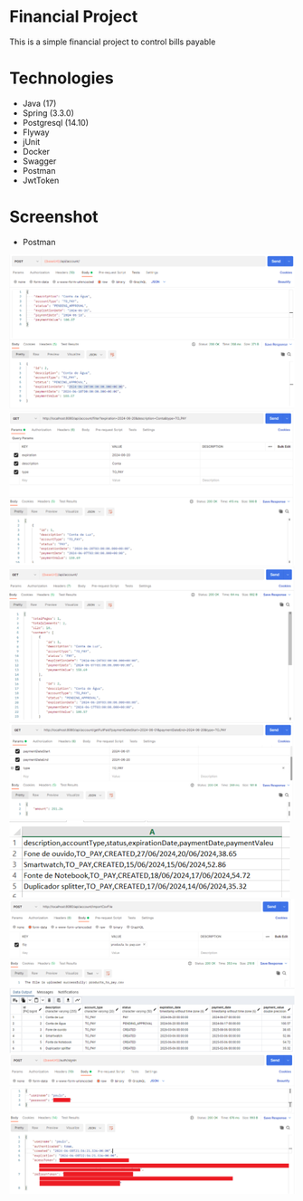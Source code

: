 # Financial Project #
This is a simple financial project to control bills payable

# Technologies #
- Java (17)
- Spring (3.3.0)
- Postgresql (14.10)
- Flyway
- jUnit
- Docker
- Swagger
- Postman
- JwtToken

# Screenshot #

- Postman

![Create Account](https://github.com/pbattistella/backend-api-rest-financial/blob/main/screenshot/create_account.png)
<br>
![Filter Account](https://github.com/pbattistella/backend-api-rest-financial/blob/main/screenshot/filter_account.png)
<br>
![FindAll Account](https://github.com/pbattistella/backend-api-rest-financial/blob/main/screenshot/findall_account.png)
<br>
![FullPaind Account](https://github.com/pbattistella/backend-api-rest-financial/blob/main/screenshot/fullPaid_account.png)
<br>
![CSV FILE](https://github.com/pbattistella/backend-api-rest-financial/blob/main/screenshot/csv_file.png)
<br>
![Postman Import](https://github.com/pbattistella/backend-api-rest-financial/blob/main/screenshot/postman_import.png)
<br>
![Data Imported](https://github.com/pbattistella/backend-api-rest-financial/blob/main/screenshot/data_imported.png)
<br>
![JWT TOKEN](https://github.com/pbattistella/backend-api-rest-financial/blob/main/screenshot/jwt.png)